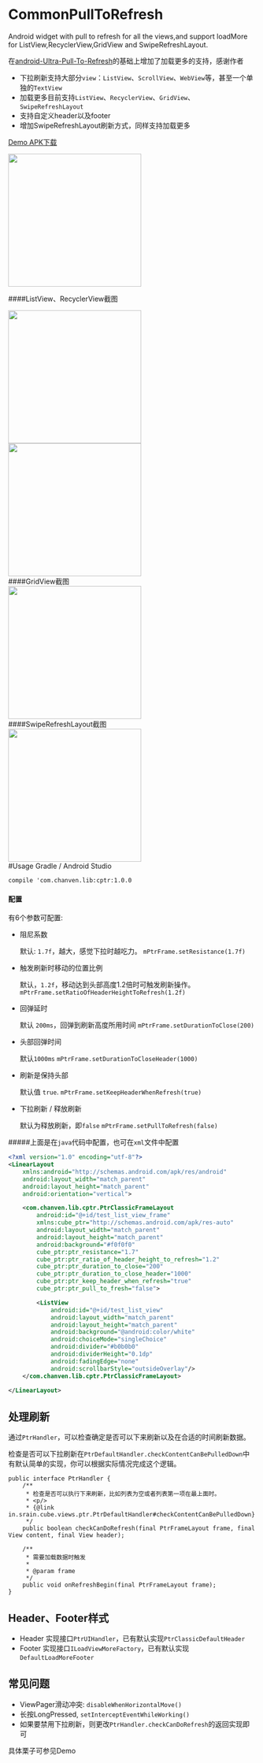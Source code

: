 # CommonPullToRefresh
Android widget with pull to refresh for all the views,and support loadMore for ListView,RecyclerView,GridView and SwipeRefreshLayout.

在[android-Ultra-Pull-To-Refresh](https://github.com/liaohuqiu/android-Ultra-Pull-To-Refresh)的基础上增加了加载更多的支持，感谢作者

* 下拉刷新支持大部分`view`：`ListView`、`ScrollView`、`WebView`等，甚至一个单独的`TextView`
* 加载更多目前支持`ListView`、`RecyclerView`、`GridView`、`SwipeRefreshLayout`
* 支持自定义header以及footer
* 增加SwipeRefreshLayout刷新方式，同样支持加载更多

[Demo APK下载](https://raw.githubusercontent.com/Chanven/CommonPullToRefresh/master/raw/CommonPullToRefresh_Demo.apk)

<div> <img src='https://raw.githubusercontent.com/Chanven/CommonPullToRefresh/master/raw/main.png' width='270px'/> </div>

####ListView、RecyclerView截图
 <div> <img src='https://raw.githubusercontent.com/Chanven/CommonPullToRefresh/master/raw/listview.gif' width="270px"/>  <img src='https://raw.githubusercontent.com/Chanven/CommonPullToRefresh/master/raw/recyclerview.gif' width='270px'/> </div>
####GridView截图
 <div> <img src='https://raw.githubusercontent.com/Chanven/CommonPullToRefresh/master/raw/gridview.gif' width='270px'/> </div>
####SwipeRefreshLayout截图
<div> <img src='https://raw.githubusercontent.com/Chanven/CommonPullToRefresh/master/raw/swipeListview.gif' width='270px'/> </div>
#Usage
Gradle / Android Studio

```
compile 'com.chanven.lib:cptr:1.0.0
```
#### 配置

有6个参数可配置:

* 阻尼系数

    默认: `1.7f`，越大，感觉下拉时越吃力。
	`mPtrFrame.setResistance(1.7f)`

* 触发刷新时移动的位置比例

    默认，`1.2f`，移动达到头部高度1.2倍时可触发刷新操作。
	`mPtrFrame.setRatioOfHeaderHeightToRefresh(1.2f)`

* 回弹延时

    默认 `200ms`，回弹到刷新高度所用时间
	`mPtrFrame.setDurationToClose(200)`

* 头部回弹时间

    默认`1000ms`
	`mPtrFrame.setDurationToCloseHeader(1000)`

* 刷新是保持头部

    默认值 `true`.
	`mPtrFrame.setKeepHeaderWhenRefresh(true)`

* 下拉刷新 / 释放刷新

    默认为释放刷新，即`false`
	`mPtrFrame.setPullToRefresh(false)`

#####上面是在`java`代码中配置，也可在`xml`文件中配置

```xml
<?xml version="1.0" encoding="utf-8"?>
<LinearLayout
    xmlns:android="http://schemas.android.com/apk/res/android"
    android:layout_width="match_parent"
    android:layout_height="match_parent"
    android:orientation="vertical">

    <com.chanven.lib.cptr.PtrClassicFrameLayout
        android:id="@+id/test_list_view_frame"
        xmlns:cube_ptr="http://schemas.android.com/apk/res-auto"
        android:layout_width="match_parent"
        android:layout_height="match_parent"
        android:background="#f0f0f0"
        cube_ptr:ptr_resistance="1.7"
        cube_ptr:ptr_ratio_of_header_height_to_refresh="1.2"
        cube_ptr:ptr_duration_to_close="200"
        cube_ptr:ptr_duration_to_close_header="1000"
        cube_ptr:ptr_keep_header_when_refresh="true"
        cube_ptr:ptr_pull_to_fresh="false">

        <ListView
            android:id="@+id/test_list_view"
            android:layout_width="match_parent"
            android:layout_height="match_parent"
            android:background="@android:color/white"
            android:choiceMode="singleChoice"
            android:divider="#b0b0b0"
            android:dividerHeight="0.1dp"
            android:fadingEdge="none"
            android:scrollbarStyle="outsideOverlay"/>
    </com.chanven.lib.cptr.PtrClassicFrameLayout>

</LinearLayout>
```
## 处理刷新

通过`PtrHandler`，可以检查确定是否可以下来刷新以及在合适的时间刷新数据。

检查是否可以下拉刷新在`PtrDefaultHandler.checkContentCanBePulledDown`中有默认简单的实现，你可以根据实际情况完成这个逻辑。

```
public interface PtrHandler {
    /**
     * 检查是否可以执行下来刷新，比如列表为空或者列表第一项在最上面时。
     * <p/>
     * {@link in.srain.cube.views.ptr.PtrDefaultHandler#checkContentCanBePulledDown}
     */
    public boolean checkCanDoRefresh(final PtrFrameLayout frame, final View content, final View header);

    /**
     * 需要加载数据时触发
     *
     * @param frame
     */
    public void onRefreshBegin(final PtrFrameLayout frame);
}
```
## Header、Footer样式
* Header	实现接口`PtrUIHandler`，已有默认实现`PtrClassicDefaultHeader`
* Footer	实现接口`ILoadViewMoreFactory`，已有默认实现`DefaultLoadMoreFooter`

## 常见问题

*  ViewPager滑动冲突: `disableWhenHorizontalMove()`
*  长按LongPressed, `setInterceptEventWhileWorking()`
*  如果要禁用下拉刷新，则更改`PtrHandler.checkCanDoRefresh`的返回实现即可


 具体栗子可参见Demo
 


